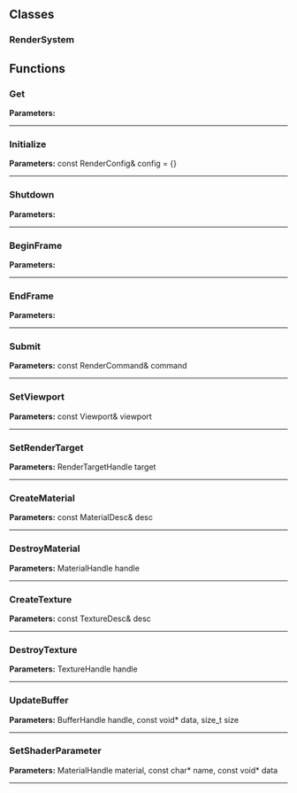 
## Classes

### RenderSystem




## Functions

### Get



**Parameters:** 

---

### Initialize



**Parameters:** const RenderConfig& config = {}

---

### Shutdown



**Parameters:** 

---

### BeginFrame



**Parameters:** 

---

### EndFrame



**Parameters:** 

---

### Submit



**Parameters:** const RenderCommand& command

---

### SetViewport



**Parameters:** const Viewport& viewport

---

### SetRenderTarget



**Parameters:** RenderTargetHandle target

---

### CreateMaterial



**Parameters:** const MaterialDesc& desc

---

### DestroyMaterial



**Parameters:** MaterialHandle handle

---

### CreateTexture



**Parameters:** const TextureDesc& desc

---

### DestroyTexture



**Parameters:** TextureHandle handle

---

### UpdateBuffer



**Parameters:** BufferHandle handle, const void* data, size_t size

---

### SetShaderParameter



**Parameters:** MaterialHandle material, const char* name, const void* data

---
